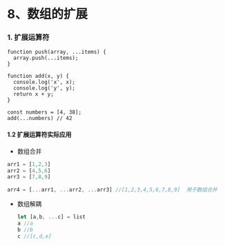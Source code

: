# 8、数组的扩展

### 1.  扩展运算符

```
function push(array, ...items) {
  array.push(...items);
}

function add(x, y) {
  console.log('x', x);
  console.log('y', y);
  return x + y;
}

const numbers = [4, 38];
add(...numbers) // 42
```

#### 1.2 扩展运算符实际应用

- 数组合并

```javascript
arr1 = [1,2,3]
arr2 = [4,5,6]
arr3 = [7,8,9]
 
arr4 = [...arr1, ...arr2, ...arr3] //[1,2,3,4,5,6,7,8,9]  用于数组合并
```

- 数组解耦

  ```JavaScript
  let [a,b, ...c] = list
  a //a
  b //b
  c //[c,d,e]
  
  ```


